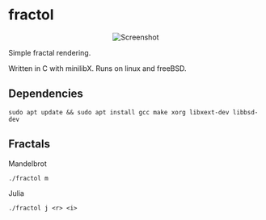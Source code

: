 # fractol
<div style="text-align: center;">

![Screenshot](https://i.imgur.com/A9mhp9j.png)

</div>
Simple fractal rendering.

Written in C with minilibX. Runs on linux and freeBSD.

## Dependencies
```
sudo apt update && sudo apt install gcc make xorg libxext-dev libbsd-dev
```

## Fractals
Mandelbrot
```
./fractol m
```
Julia
```
./fractol j <r> <i>
```